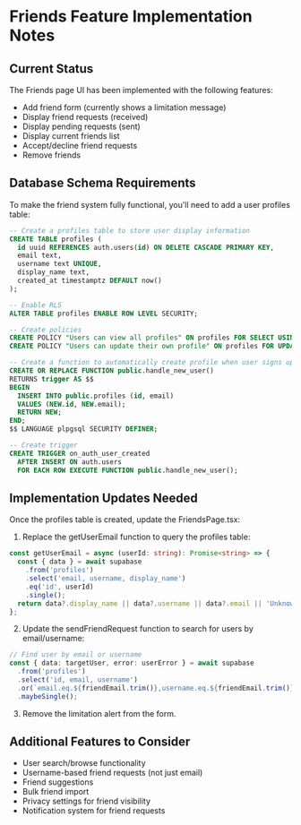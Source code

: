 # Friends Feature Implementation Notes

## Current Status
The Friends page UI has been implemented with the following features:
- Add friend form (currently shows a limitation message)
- Display friend requests (received)
- Display pending requests (sent)
- Display current friends list
- Accept/decline friend requests
- Remove friends

## Database Schema Requirements

To make the friend system fully functional, you'll need to add a user profiles table:

```sql
-- Create a profiles table to store user display information
CREATE TABLE profiles (
  id uuid REFERENCES auth.users(id) ON DELETE CASCADE PRIMARY KEY,
  email text,
  username text UNIQUE,
  display_name text,
  created_at timestamptz DEFAULT now()
);

-- Enable RLS
ALTER TABLE profiles ENABLE ROW LEVEL SECURITY;

-- Create policies
CREATE POLICY "Users can view all profiles" ON profiles FOR SELECT USING (true);
CREATE POLICY "Users can update their own profile" ON profiles FOR UPDATE USING (auth.uid() = id);

-- Create a function to automatically create profile when user signs up
CREATE OR REPLACE FUNCTION public.handle_new_user()
RETURNS trigger AS $$
BEGIN
  INSERT INTO public.profiles (id, email)
  VALUES (NEW.id, NEW.email);
  RETURN NEW;
END;
$$ LANGUAGE plpgsql SECURITY DEFINER;

-- Create trigger
CREATE TRIGGER on_auth_user_created
  AFTER INSERT ON auth.users
  FOR EACH ROW EXECUTE FUNCTION public.handle_new_user();
```

## Implementation Updates Needed

Once the profiles table is created, update the FriendsPage.tsx:

1. Replace the getUserEmail function to query the profiles table:
```typescript
const getUserEmail = async (userId: string): Promise<string> => {
  const { data } = await supabase
    .from('profiles')
    .select('email, username, display_name')
    .eq('id', userId)
    .single();
  return data?.display_name || data?.username || data?.email || 'Unknown user';
};
```

2. Update the sendFriendRequest function to search for users by email/username:
```typescript
// Find user by email or username
const { data: targetUser, error: userError } = await supabase
  .from('profiles')
  .select('id, email, username')
  .or(`email.eq.${friendEmail.trim()},username.eq.${friendEmail.trim()}`)
  .maybeSingle();
```

3. Remove the limitation alert from the form.

## Additional Features to Consider

- User search/browse functionality
- Username-based friend requests (not just email)
- Friend suggestions
- Bulk friend import
- Privacy settings for friend visibility
- Notification system for friend requests
